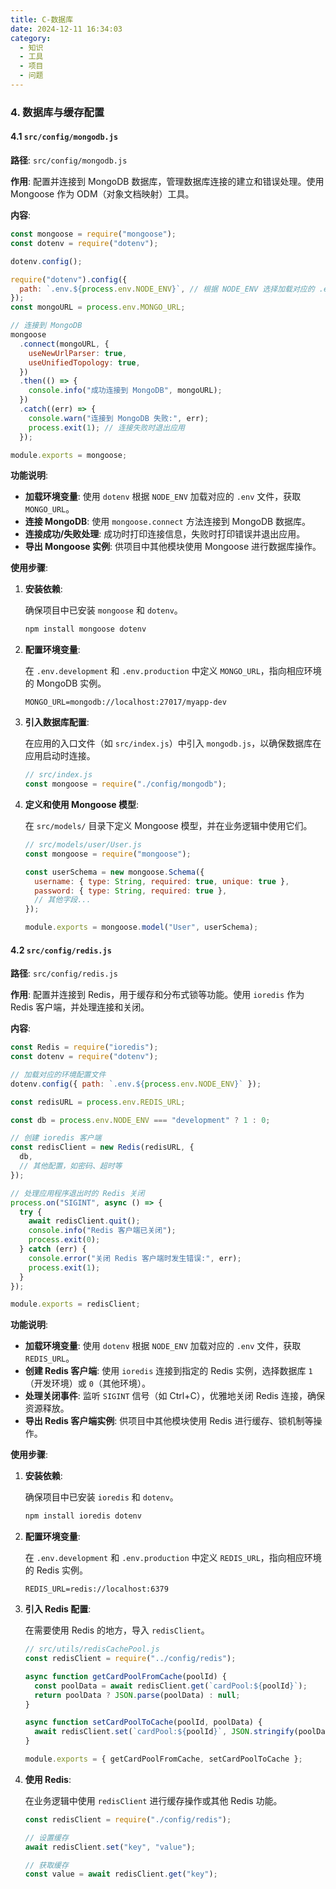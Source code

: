```yaml
---
title: C-数据库
date: 2024-12-11 16:34:03
category: 
  - 知识
  - 工具
  - 项目
  - 问题
---
```

### 4. 数据库与缓存配置

#### 4.1 `src/config/mongodb.js`

**路径**: `src/config/mongodb.js`

**作用**: 配置并连接到 MongoDB 数据库，管理数据库连接的建立和错误处理。使用 Mongoose 作为 ODM（对象文档映射）工具。

**内容**:

```javascript
const mongoose = require("mongoose");
const dotenv = require("dotenv");

dotenv.config();

require("dotenv").config({
  path: `.env.${process.env.NODE_ENV}`, // 根据 NODE_ENV 选择加载对应的 .env 文件
});
const mongoURL = process.env.MONGO_URL;

// 连接到 MongoDB
mongoose
  .connect(mongoURL, {
    useNewUrlParser: true,
    useUnifiedTopology: true,
  })
  .then(() => {
    console.info("成功连接到 MongoDB", mongoURL);
  })
  .catch((err) => {
    console.warn("连接到 MongoDB 失败:", err);
    process.exit(1); // 连接失败时退出应用
  });

module.exports = mongoose;
```

**功能说明**:

- **加载环境变量**: 使用 `dotenv` 根据 `NODE_ENV` 加载对应的 `.env` 文件，获取 `MONGO_URL`。
- **连接 MongoDB**: 使用 `mongoose.connect` 方法连接到 MongoDB 数据库。
- **连接成功/失败处理**: 成功时打印连接信息，失败时打印错误并退出应用。
- **导出 Mongoose 实例**: 供项目中其他模块使用 Mongoose 进行数据库操作。

**使用步骤**:

1. **安装依赖**:

   确保项目中已安装 `mongoose` 和 `dotenv`。

   ```bash
   npm install mongoose dotenv
   ```

2. **配置环境变量**:

   在 `.env.development` 和 `.env.production` 中定义 `MONGO_URL`，指向相应环境的 MongoDB 实例。

   ```dotenv
   MONGO_URL=mongodb://localhost:27017/myapp-dev
   ```

3. **引入数据库配置**:

   在应用的入口文件（如 `src/index.js`）中引入 `mongodb.js`，以确保数据库在应用启动时连接。

   ```javascript
   // src/index.js
   const mongoose = require("./config/mongodb");
   ```

4. **定义和使用 Mongoose 模型**:

   在 `src/models/` 目录下定义 Mongoose 模型，并在业务逻辑中使用它们。

   ```javascript
   // src/models/user/User.js
   const mongoose = require("mongoose");

   const userSchema = new mongoose.Schema({
     username: { type: String, required: true, unique: true },
     password: { type: String, required: true },
     // 其他字段...
   });

   module.exports = mongoose.model("User", userSchema);
   ```

#### 4.2 `src/config/redis.js`

**路径**: `src/config/redis.js`

**作用**: 配置并连接到 Redis，用于缓存和分布式锁等功能。使用 `ioredis` 作为 Redis 客户端，并处理连接和关闭。

**内容**:

```javascript
const Redis = require("ioredis");
const dotenv = require("dotenv");

// 加载对应的环境配置文件
dotenv.config({ path: `.env.${process.env.NODE_ENV}` });

const redisURL = process.env.REDIS_URL;

const db = process.env.NODE_ENV === "development" ? 1 : 0;

// 创建 ioredis 客户端
const redisClient = new Redis(redisURL, {
  db,
  // 其他配置，如密码、超时等
});

// 处理应用程序退出时的 Redis 关闭
process.on("SIGINT", async () => {
  try {
    await redisClient.quit();
    console.info("Redis 客户端已关闭");
    process.exit(0);
  } catch (err) {
    console.error("关闭 Redis 客户端时发生错误:", err);
    process.exit(1);
  }
});

module.exports = redisClient;
```

**功能说明**:

- **加载环境变量**: 使用 `dotenv` 根据 `NODE_ENV` 加载对应的 `.env` 文件，获取 `REDIS_URL`。
- **创建 Redis 客户端**: 使用 `ioredis` 连接到指定的 Redis 实例，选择数据库 `1`（开发环境）或 `0`（其他环境）。
- **处理关闭事件**: 监听 `SIGINT` 信号（如 Ctrl+C），优雅地关闭 Redis 连接，确保资源释放。
- **导出 Redis 客户端实例**: 供项目中其他模块使用 Redis 进行缓存、锁机制等操作。

**使用步骤**:

1. **安装依赖**:

   确保项目中已安装 `ioredis` 和 `dotenv`。

   ```bash
   npm install ioredis dotenv
   ```

2. **配置环境变量**:

   在 `.env.development` 和 `.env.production` 中定义 `REDIS_URL`，指向相应环境的 Redis 实例。

   ```dotenv
   REDIS_URL=redis://localhost:6379
   ```

3. **引入 Redis 配置**:

   在需要使用 Redis 的地方，导入 `redisClient`。

   ```javascript
   // src/utils/redisCachePool.js
   const redisClient = require("../config/redis");

   async function getCardPoolFromCache(poolId) {
     const poolData = await redisClient.get(`cardPool:${poolId}`);
     return poolData ? JSON.parse(poolData) : null;
   }

   async function setCardPoolToCache(poolId, poolData) {
     await redisClient.set(`cardPool:${poolId}`, JSON.stringify(poolData));
   }

   module.exports = { getCardPoolFromCache, setCardPoolToCache };
   ```

4. **使用 Redis**:

   在业务逻辑中使用 `redisClient` 进行缓存操作或其他 Redis 功能。

   ```javascript
   const redisClient = require("./config/redis");

   // 设置缓存
   await redisClient.set("key", "value");

   // 获取缓存
   const value = await redisClient.get("key");